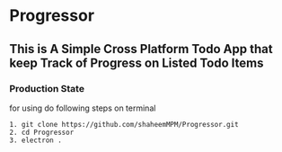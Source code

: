 # Progressor

## This is A Simple Cross Platform Todo App that keep Track of Progress on Listed Todo Items

### Production State

for using do following steps on terminal

```
1. git clone https://github.com/shaheemMPM/Progressor.git
2. cd Progressor
3. electron .
```